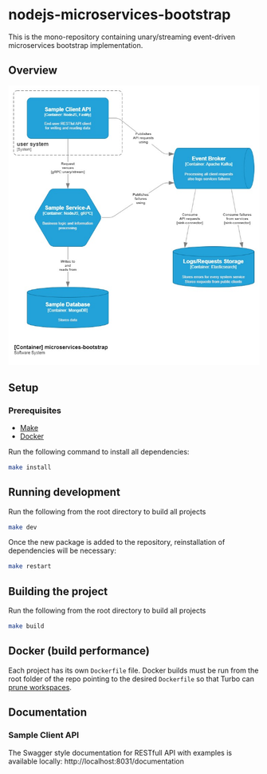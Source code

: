 # nodejs-microservices-bootstrap

This is the mono-repository containing unary/streaming event-driven microservices bootstrap implementation.

## Overview

![nodejs-microservices-bootstrap C4 design](/docs/img/nodejs-microservices-bootstrap-c4-design.jpg)

## Setup

### Prerequisites

- [Make](https://www.gnu.org/software/make/)
- [Docker](https://www.docker.com/)

Run the following command to install all dependencies:

```bash
make install
```

## Running development

Run the following from the root directory to build all projects

```bash
make dev
```

Once the new package is added to the repository, reinstallation of dependencies will be necessary:

```bash
make restart
```

## Building the project

Run the following from the root directory to build all projects

```bash
make build
```

## Docker (build performance)

Each project has its own `Dockerfile` file. Docker
builds must be run from the root folder of the repo pointing to the
desired `Dockerfile` so that Turbo can [prune
workspaces](https://turbo.build/repo/docs/handbook/deploying-with-docker#the-solution).

## Documentation

### Sample Client API

The Swagger style documentation for RESTfull API with examples is available locally: http://localhost:8031/documentation
